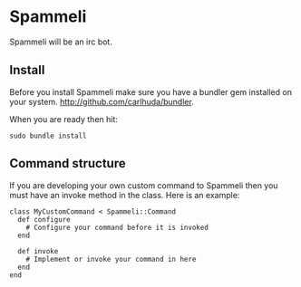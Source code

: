 # Spammeli

Spammeli will be an irc bot.

## Install

Before you install Spammeli make sure you have a bundler gem installed on your system. http://github.com/carlhuda/bundler.

When you are ready then hit:

    sudo bundle install
    
## Command structure

If you are developing your own custom command to Spammeli then you must have an invoke method in the class. Here is an example:

    class MyCustomCommand < Spammeli::Command
      def configure
        # Configure your command before it is invoked
      end
    
      def invoke
        # Implement or invoke your command in here
      end
    end
